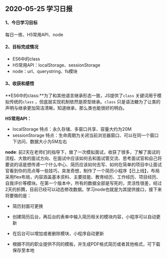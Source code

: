 ## 2020-05-25 学习日报

#### 1、今日学习目标

每日一练、H5常用API、node

#### 2、目标完成情况

- ES6中的class
- H5常用API：localStorage、sessionStorage
- node：url、querystring、fs模块

#### 3、收获和感悟



**ES6中的class:**为了和其他语言继承形态一致，JS提供了`class` 关键词用于模拟传统的`class` ，但底层实现机制依然是原型继承。`class` 只是语法糖为了让类的声明与继承更加简洁清晰。知道继承，那么类也能很好的明白。



**H5常用API：**

- localStorage 特点：永久存储、多窗口共享、容量大约为20M
- sessionStorage 特点：生命周期为关闭当前浏览器窗口、可以在同一个窗口下访问、数据大小为5M左右



**node**: 前2天在老师们的指导下，做了一次模拟面试，收获了很多，了解了面试的流程、大致的面试方向、在面试中应该如何去和面试管交流、思考面试官和自己将要说的话是想传递一个什么中心、简历应该如何去写、如何在简单的项目中让面试官看到你的亮点等一些技巧，突发奇想，制作了一个简历小程序【已上线】，布局采用flex布局，内容涵盖基本资料、主要技能、教育经历、工作经历、项目经历、自我评价等模块。在第一个版本中，所有的数据全部是写死的，灵活性很差，经过2天的折腾，目前已经可以动态修改数据。学习node也就是为其提供接口，接下来将要做的是：

- 简历封面可更换

- 创建简历后台，再后台的表单中输入简历相关的模块内容，小程序可以自动更新
- 在后台可以增加或者删除模块，小程序自动更新
- 根据不同的职业提供不同的模板，并生成PDF格式简历或者其他格式，可下载保存至本地